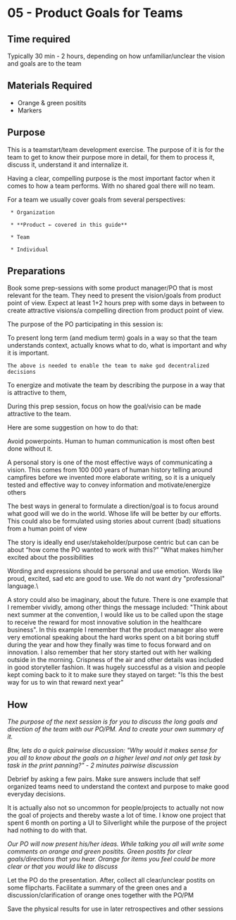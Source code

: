 # 05 - Product Goals for Teams

## Time required

Typically 30 min - 2 hours, depending on how unfamiliar/unclear the vision and goals are to the team

## Materials Required
*   Orange & green positits
*   Markers

## Purpose

   This is a teamstart/team development exercise. The purpose of it is for the team to get to know their purpose more in detail, for them to process it, discuss it, understand it and internalize it.

   Having a clear, compelling purpose is the most important factor when it comes to how a team performs. With no shared goal there will no team.

   For a team we usually cover goals from several perspectives:

     * Organization

     * **Product ← covered in this guide**

     * Team

     * Individual

## Preparations

Book some prep-sessions with some product manager/PO that is most relevant for the team. They need to present the vision/goals from product point of view. Expect at least 1+2 hours prep with some days in between to create attractive visions/a compelling direction from product point of view.

The purpose of the PO participating in this session is:

   To present long term (and medium term) goals in a way so that the team understands context, actually knows what to do, what is important and why it is important.

    The above is needed to enable the team to make god decentralized decisions

   To energize and motivate the team by describing the purpose in a way that is attractive to them,

During this prep session, focus on how the goal/visio can be made attractive to the team. 

Here are some suggestion on how to do that:

  Avoid powerpoints. Human to human communication is most often best done without it.

  A personal story is one of the most effective ways of communicating a vision. This comes from 100 000 years of human history telling around campfires before we invented more elaborate writing, so it is a uniquely tested and effective way to convey information and motivate/energize others

  The best ways in general to formulate a direction/goal is to focus around what good will we do in the world. Whose life will be better by our efforts. This could also be formulated using stories about current (bad) situations from a human point of view

  The story is ideally end user/stakeholder/purpose centric but can can be about “how come the PO wanted to work with this?” "What makes him/her excited about the possibilities
    
  Wording and expressions should be personal and use emotion. Words like proud, excited, sad etc are good to use. We do not want dry "professional" language.\

  A story could also be imaginary, about the future. There is one example that I remember vividly, among other things the message included: "Think about next summer at the convention, I would like us to be called upon the stage to receive the reward for most innovative solution in the healthcare business". In this example I     remember that the product manager also were very emotional speaking about the hard works spent on a bit boring stuff during the year and how they finally was time to focus forward and on innovation. I also remember that her story started out with her walking outside in the morning. Crispness of the air and other details was included in good storyteller fashion. It was hugely successful as a vision and people kept coming back to it to make sure they stayed on target: "Is this the best way for us to win that reward next year"

## How

  *The purpose of the next session is for you to discuss the long goals and direction of the team with our PO/PM. And to create your own summary of it.*

  *Btw, lets do a quick pairwise discussion: "Why would it makes sense for you all to know about the goals on a higher level and not only get task by task in the print panning?" - 2 minutes pairwise discussion*

  Debrief by asking a few pairs. Make sure answers include that self organized teams need to understand the context and purpose to make good everyday decisions.

  It is actually also not so uncommon for people/projects to actually not now the goal of projects and thereby waste a lot of time. I know one project that spent 6 month on porting a UI to Silverlight while the purpose of the project had nothing to do with that. 

  *Our PO will now present his/her ideas. While talking you all will write some comments on orange and green positits. Green postits for clear goals/directions that you hear. Orange for items you feel could be more clear or that you would like to discuss*

  Let the PO do the presentation. After, collect all clear/unclear postits on some flipcharts. Facilitate a summary of the green ones and a discussion/clarification of orange ones together with the PO/PM

  Save the physical results for use in later retrospectives and other sessions
